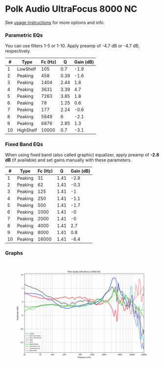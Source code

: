 # Polk Audio UltraFocus 8000 NC
See [usage instructions](https://github.com/jaakkopasanen/AutoEq#usage) for more options and info.

### Parametric EQs
You can use filters 1-5 or 1-10. Apply preamp of -4.7 dB or -4.7 dB, respectively.

|   # | Type      |   Fc (Hz) |    Q |   Gain (dB) |
|-----|-----------|-----------|------|-------------|
|   1 | LowShelf  |       105 | 0.7  |        -1.9 |
|   2 | Peaking   |       458 | 0.39 |        -1.6 |
|   3 | Peaking   |      1404 | 2.44 |         1.8 |
|   4 | Peaking   |      3631 | 3.39 |         4.7 |
|   5 | Peaking   |      7263 | 3.85 |         1.8 |
|   6 | Peaking   |        78 | 1.25 |         0.6 |
|   7 | Peaking   |       177 | 2.24 |        -0.6 |
|   8 | Peaking   |      5649 | 6    |        -2.1 |
|   9 | Peaking   |      6876 | 2.85 |         1.3 |
|  10 | HighShelf |     10000 | 0.7  |        -3.1 |

### Fixed Band EQs
When using fixed band (also called graphic) equalizer, apply preamp of **-2.8 dB** (if available) and set gains manually with these parameters.

|   # | Type    |   Fc (Hz) |    Q |   Gain (dB) |
|-----|---------|-----------|------|-------------|
|   1 | Peaking |        31 | 1.41 |        -2.8 |
|   2 | Peaking |        62 | 1.41 |        -0.3 |
|   3 | Peaking |       125 | 1.41 |        -1   |
|   4 | Peaking |       250 | 1.41 |        -1.1 |
|   5 | Peaking |       500 | 1.41 |        -1.7 |
|   6 | Peaking |      1000 | 1.41 |        -0   |
|   7 | Peaking |      2000 | 1.41 |        -0   |
|   8 | Peaking |      4000 | 1.41 |         2.7 |
|   9 | Peaking |      8000 | 1.41 |         0.8 |
|  10 | Peaking |     16000 | 1.41 |        -6.4 |

### Graphs
![](./Polk%20Audio%20UltraFocus%208000%20NC.png)
